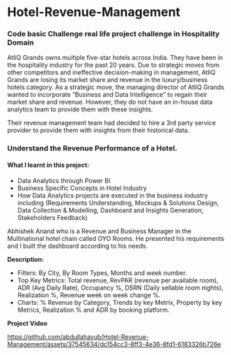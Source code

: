 # Hotel-Revenue-Management

### Code basic Challenge real life project challenge in Hospitality Domain

AtliQ Grands owns multiple five-star hotels across India. They have been in the hospitality industry for the past 20 years. Due to strategic moves from other competitors and ineffective decision-making in management, AtliQ Grands are losing its market share and revenue in the luxury/business hotels category. As a strategic move, the managing director of AtliQ Grands wanted to incorporate “Business and Data Intelligence” to regain their market share and revenue. However, they do not have an in-house data analytics team to provide them with these insights.

Their revenue management team had decided to hire a 3rd party service provider to provide them with insights from their historical data.

### Understand the Revenue Performance of a Hotel.

#### What I learnt in this project:

- Data Analytics through Power BI
- Business Specific Concepts in Hotel Industry
- How Data Analytics projects are executed in the business industry including (Requirements Understanding, Mockups & Solutions Design, Data Collection & Modelling, Dashboard and Insights Generation, Stakeholders Feedback)

Abhishek Anand who is a Revenue and Business Manager in the Multinational hotel chain called OYO Rooms. He presented his requirements and I built the dashboard according to his needs. 

**Description:**
- Filters: By City, By Room Types, Months and week number.
- Top Key Metrics: Total revenue, RevPAR (revenue per available room), ADR (Avg Daily Rate), Occupancy %, DSRN (Daily sellable room nights), Realization %, Revenue week on week change %.
- Charts: % Revenue by Category, Trends by key Metrix, Property by key Metrics, Realization % and ADR by booking platform.

**Project Video**

https://github.com/abdullahayub/Hotel-Revenue-Management/assets/37545634/dc154cc3-8ff3-4e36-8fd1-6183326b726e
